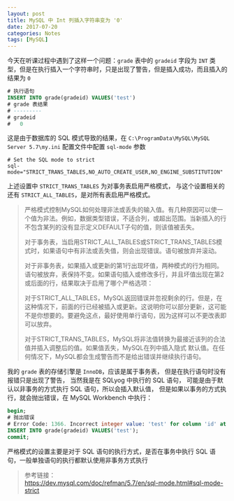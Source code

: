 ```yaml
---
layout: post
title: MySQL 中 Int 列插入字符串变为 '0'
date: 2017-07-20
categories: Notes
tags: [MySQL]
---
```


今天在听课过程中遇到了这样一个问题：`grade` 表中的 `gradeid` 字段为 `INT` 类型，但是在执行插入一个字符串时，只是出现了警告，但是插入成功，而且插入的结果为 `0` 

```sql
# 执行语句
INSERT INTO grade(gradeid) VALUES('test')
# grade 表结果
# ---------
# gradeid
#   0
```

这是由于数据库的 SQL 模式导致的结果，在 `C:\ProgramData\MySQL\MySQL Server 5.7\my.ini` 配置文件中配置 `sql-mode` 参数

```shell
# Set the SQL mode to strict
sql-mode="STRICT_TRANS_TABLES,NO_AUTO_CREATE_USER,NO_ENGINE_SUBSTITUTION"
```

上述设置中 `STRICT_TRANS_TABLES` 为对事务表启用严格模式，
与这个设置相关的还有 `STRICT_ALL_TABLES`，是对所有表启用严格模式。  
  
> 严格模式控制MySQL如何处理非法或丢失的输入值。有几种原因可以使一个值为非法。例如，数据类型错误，不适合列，或超出范围。当新插入的行不包含某列的没有显示定义DEFAULT子句的值，则该值被丢失。
>   
> 对于事务表，当启用STRICT_ALL_TABLES或STRICT_TRANS_TABLES模式时，如果语句中有非法或丢失值，则会出现错误。语句被放弃并滚动。
>   
> 对于非事务表，如果插入或更新的第1行出现坏值，两种模式的行为相同。语句被放弃，表保持不变。如果语句插入或修改多行，并且坏值出现在第2或后面的行，结果取决于启用了哪个严格选项：
>   
> 对于STRICT_ALL_TABLES，MySQL返回错误并忽视剩余的行。但是，在这种情况下，前面的行已经被插入或更新。这说明你可以部分更新，这可能不是你想要的。要避免这点，最好使用单行语句，因为这样可以不更改表即可以放弃。
>   
> 对于STRICT_TRANS_TABLES，MySQL将非法值转换为最接近该列的合法值并插入调整后的值。如果值丢失，MySQL在列中插入隐式 默认值。在任何情况下，MySQL都会生成警告而不是给出错误并继续执行语句。

我的 `grade` 表的存储引擎是 `InnoDB`，应该是属于事务表，
但是在执行语句时没有报错只是出现了警告，
当然我是在 SQLyog 中执行的 SQL 语句，
可能是由于默认以非事务的方式执行 SQL 语句，所以会插入默认值，
但是如果以事务的方式执行，就会抛出错误，在 MySQL Workbench 中执行：

```sql
begin;
# 抛出错误
# Error Code: 1366. Incorrect integer value: 'test' for column 'id' at row 1
INSERT INTO grade(gradeid) VALUES('test');
commit;
```

严格模式的设置主要是对于 SQL 语句的执行方式，是否在事务中执行 SQL 语句，一般单独语句的执行都默认使用非事务方式执行

> 参考链接：  
> <https://dev.mysql.com/doc/refman/5.7/en/sql-mode.html#sql-mode-strict>